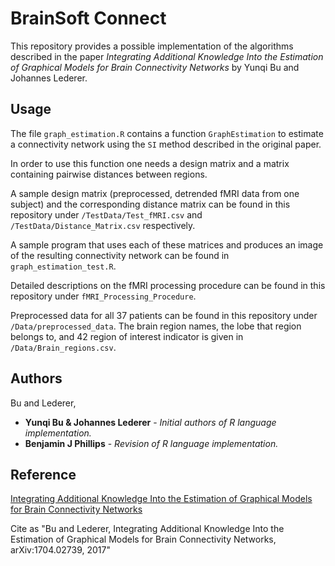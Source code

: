 # BrainSoft Connect

This repository provides a possible implementation of the algorithms
 described in the paper
*Integrating Additional Knowledge Into the Estimation of Graphical Models for Brain Connectivity Networks* by
Yunqi Bu and Johannes Lederer.

## Usage

The file `graph_estimation.R` contains a function `GraphEstimation` to estimate
 a connectivity network using the `SI` method described in the original paper.

In order to use this function one needs a design matrix and a matrix containing
 pairwise distances between regions.

A sample design matrix (preprocessed, detrended fMRI data from one subject) and the corresponding distance matrix can be found in this
repository under `/TestData/Test_fMRI.csv` and `/TestData/Distance_Matrix.csv` respectively.

A sample program that uses each of these matrices and produces an image of the resulting
connectivity network can be found in `graph_estimation_test.R`.

Detailed descriptions on the fMRI processing procedure can be found in this repository under `fMRI_Processing_Procedure`. 

Preprocessed data for all 37 patients can be found in this repository under `/Data/preprocessed_data`. The brain region names, the lobe that region belongs to, and 42 region of interest indicator is given in `/Data/Brain_regions.csv`.


## Authors


Bu and Lederer, 

* **Yunqi Bu & Johannes Lederer** - *Initial authors of R language implementation.*
* **Benjamin J Phillips** - *Revision of R language implementation.*

## Reference

[Integrating Additional Knowledge Into the Estimation of Graphical Models for Brain Connectivity Networks](https://arxiv.org/abs/1704.02739)

Cite as "Bu and Lederer, Integrating Additional Knowledge Into the Estimation of Graphical Models for Brain Connectivity Networks, arXiv:1704.02739, 2017"
